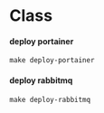 # Class

#### deploy portainer
    make deploy-portainer

#### deploy rabbitmq
    make deploy-rabbitmq
